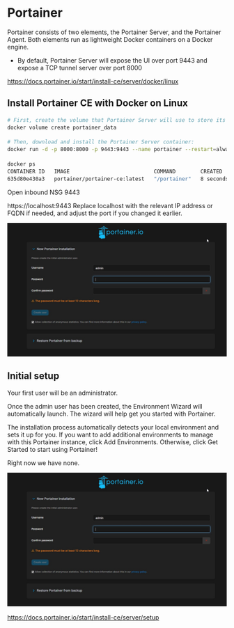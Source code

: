# Portainer

Portainer consists of two elements, the Portainer Server, and the Portainer Agent. Both elements run as lightweight Docker containers on a Docker engine.

* By default, Portainer Server will expose the UI over port 9443 and expose a TCP tunnel server over port 8000

https://docs.portainer.io/start/install-ce/server/docker/linux

## Install Portainer CE with Docker on Linux

```bash
# First, create the volume that Portainer Server will use to store its database:
docker volume create portainer_data

# Then, download and install the Portainer Server container:
docker run -d -p 8000:8000 -p 9443:9443 --name portainer --restart=always -v /var/run/docker.sock:/var/run/docker.sock -v portainer_data:/data portainer/portainer-ce:latest

docker ps
CONTAINER ID   IMAGE                           COMMAND        CREATED         STATUS         PORTS                                                                                            NAMES
635d80e430a3   portainer/portainer-ce:latest   "/portainer"   8 seconds ago   Up 7 seconds   0.0.0.0:8000->8000/tcp, :::8000->8000/tcp, 0.0.0.0:9443->9443/tcp, :::9443->9443/tcp, 9000/tcp   portainer
```
Open inbound NSG 9443

https://localhost:9443 Replace localhost with the relevant IP address or FQDN if needed, and adjust the port if you changed it earlier.


![Portainer](https://github.com/spawnmarvel/learning-docker/blob/main/images/portainer.jpg)

## Initial setup

Your first user will be an administrator.


Once the admin user has been created, the Environment Wizard will automatically launch. The wizard will help get you started with Portainer.

The installation process automatically detects your local environment and sets it up for you. If you want to add additional environments to manage with this Portainer instance, click Add Environments. Otherwise, click Get Started to start using Portainer!

Right now we have none.

![Portainer_env](https://github.com/spawnmarvel/learning-docker/blob/main/images/portainer.jpg)


https://docs.portainer.io/start/install-ce/server/setup


